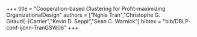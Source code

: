 +++
title =  "Cooperation-based Clustering for Profit-maximizing OrganizationalDesign"
authors = ["Nghia Tran","Christophe G. Giraud{-}Carrier","Kevin D. Seppi","Sean C. Warnick"]
bibtex = "bib/DBLP-conf-ijcnn-TranGSW06"
+++

